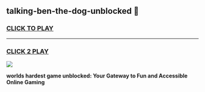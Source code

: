 
## talking-ben-the-dog-unblocked 👋
<h3>
<a href="https://premium.freeplayer.one?title=talking-ben-the-dog-unblocked&ref=14F">CLICK TO PLAY</a></h3>
<hr>

<h3>
<a href="https://premium.freeplayer.one?title=talking-ben-the-dog-unblocked&ref=14F">CLICK 2 PLAY</a>
  
</h3>

<a href="https://premium.freeplayer.one?title=talking-ben-the-dog-unblocked&ref=12F/"><img src="https://clearcache.store/games.png"></a>


**worlds hardest game unblocked: Your Gateway to Fun and Accessible Online Gaming**
